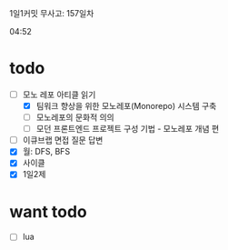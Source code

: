 1일1커밋 무사고: 157일차

04:52

# todo

- [ ] 모노 레포 아티클 읽기
  - [x] 팀워크 향상을 위한 모노레포(Monorepo) 시스템 구축
  - [ ] 모노레포의 문화적 의의
  - [ ] 모던 프론트엔드 프로젝트 구성 기법 - 모노레포 개념 편
- [ ] 이큐브랩 면접 질문 답변
- [x] 월: DFS, BFS
- [x] 사이클
- [x] 1일2제

# want todo

- [ ] lua

